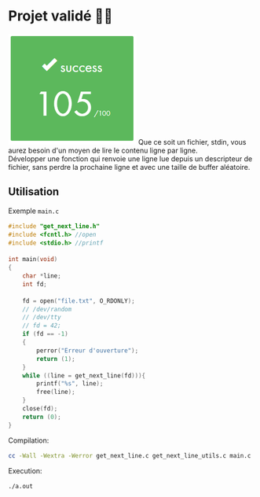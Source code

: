 # Projet validé 👩‍💻
![validated](gnl.PNG)
Que ce soit un fichier, stdin, vous aurez besoin d'un moyen de lire le contenu ligne par ligne.  
 Développer une fonction qui renvoie une ligne lue depuis un descripteur de fichier, sans perdre la prochaine ligne et avec une taille de buffer aléatoire.
 
## Utilisation 
Exemple ``main.c``
```c
#include "get_next_line.h"
#include <fcntl.h> //open
#include <stdio.h> //printf

int	main(void)
{
	char *line;
	int fd;

	fd = open("file.txt", O_RDONLY);
	// /dev/random
	// /dev/tty
	// fd = 42;
	if (fd == -1)
	{
		perror("Erreur d'ouverture");
		return (1);
	}
	while ((line = get_next_line(fd))){
		printf("%s", line);
		free(line);
	}
	close(fd);
	return (0);
}
```
Compilation:
```bash
cc -Wall -Wextra -Werror get_next_line.c get_next_line_utils.c main.c 
```
Execution:
```bash
./a.out
```
